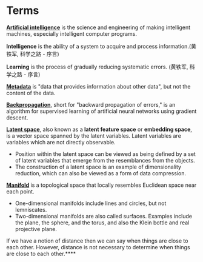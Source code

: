 # Terms

[**Artificial intelligence**](http://www-formal.stanford.edu/jmc/whatisai/) is the science and engineering of making intelligent machines, especially intelligent computer programs. 

**Intelligence** is the ability of a system to acquire and process information.(黄铁军, 科学之路 - 序言)

**Learning** is the process of gradually reducing systematic errors. (黄铁军, 科学之路 - 序言)

[**Metadata**](https://en.wikipedia.org/wiki/Metadata) is "data that provides information about other data", but not the content of the data.

[**Backpropagation**](https://brilliant.org/wiki/backpropagation/), short for "backward propagation of errors," is an algorithm for supervised learning of artificial neural networks using gradient descent.

[**Latent space**](https://en.wikipedia.org/wiki/Latent_space), also known as a **latent feature space** or **embedding space**, is a vector space spanned by the latent variables. Latent variables are variables which are not directly observable.
- Position within the latent space can be viewed as being defined by a set of latent variables that emerge from the resemblances from the objects.
-  The construction of a latent space is an example of dimensionality reduction, which can also be viewed as a form of data compression.

[**Manifold**](https://en.wikipedia.org/wiki/Manifold) is a topological space that locally resembles Euclidean space near each point.
- One-dimensional manifolds include lines and circles, but not lemniscates.
- Two-dimensional manifolds are also called surfaces. Examples include the plane, the sphere, and the torus, and also the Klein bottle and real projective plane.

If we have a notion of distance then we can say when things are close to each other. However, distance is not necessary to determine when things are close to each other.****